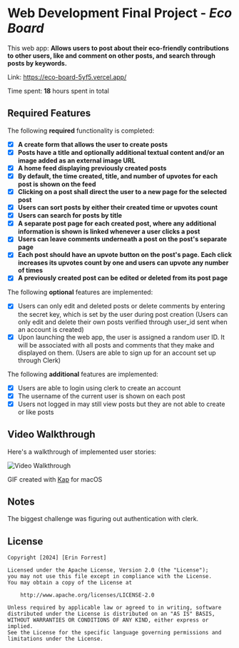 # Web Development Final Project - *Eco Board*

This web app: **Allows users to post about their eco-friendly contributions to other users, like and comment on other posts, and search through posts by keywords.**

Link: https://eco-board-5yf5.vercel.app/

Time spent: **18** hours spent in total

## Required Features

The following **required** functionality is completed:

- [x] **A create form that allows the user to create posts**
- [x] **Posts have a title and optionally additional textual content and/or an image added as an external image URL**
- [x] **A home feed displaying previously created posts**
- [x] **By default, the time created, title, and number of upvotes for each post is shown on the feed**
- [x] **Clicking on a post shall direct the user to a new page for the selected post**
- [x] **Users can sort posts by either their created time or upvotes count**
- [x] **Users can search for posts by title**
- [x] **A separate post page for each created post, where any additional information is shown is linked whenever a user clicks a post**
- [x] **Users can leave comments underneath a post on the post's separate page**
- [x] **Each post should have an upvote button on the post's page. Each click increases its upvotes count by one and users can upvote any number of times**
- [x] **A previously created post can be edited or deleted from its post page**

The following **optional** features are implemented:

- [x] Users can only edit and deleted posts or delete comments by entering the secret key, which is set by the user during post creation (Users can only edit and delete their own posts verified through user_id sent when an account is created)
- [x] Upon launching the web app, the user is assigned a random user ID. It will be associated with all posts and comments that they make and displayed on them. (Users are able to sign up for an account set up through Clerk)

The following **additional** features are implemented:

* [x] Users are able to login using clerk to create an account
* [x] The username of the current user is shown on each post
* [x] Users not logged in may still view posts but they are not able to create or like posts

## Video Walkthrough

Here's a walkthrough of implemented user stories:

<img src='https://github.com/user-attachments/assets/14c140b7-0089-434f-84ab-59556edcb72c' title='Video Walkthrough' width='' alt='Video Walkthrough' />

<!-- Replace this with whatever GIF tool you used! -->
GIF created with [Kap](https://getkap.co/) for macOS  
<!-- Recommended tools:
[Kap](https://getkap.co/) for macOS
[ScreenToGif](https://www.screentogif.com/) for Windows
[peek](https://github.com/phw/peek) for Linux. -->

## Notes

The biggest challenge was figuring out authentication with clerk.

## License

    Copyright [2024] [Erin Forrest]

    Licensed under the Apache License, Version 2.0 (the "License");
    you may not use this file except in compliance with the License.
    You may obtain a copy of the License at

        http://www.apache.org/licenses/LICENSE-2.0

    Unless required by applicable law or agreed to in writing, software
    distributed under the License is distributed on an "AS IS" BASIS,
    WITHOUT WARRANTIES OR CONDITIONS OF ANY KIND, either express or implied.
    See the License for the specific language governing permissions and
    limitations under the License.

